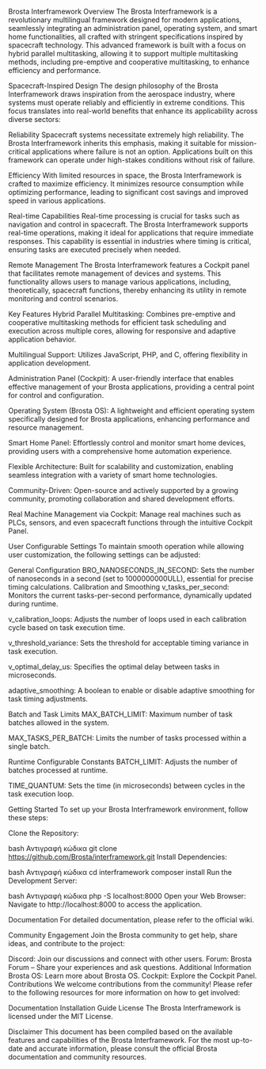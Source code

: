 Brosta Interframework
Overview
The Brosta Interframework is a revolutionary multilingual framework designed for modern applications, seamlessly integrating an administration panel, operating system, and smart home functionalities, all crafted with stringent specifications inspired by spacecraft technology. This advanced framework is built with a focus on hybrid parallel multitasking, allowing it to support multiple multitasking methods, including pre-emptive and cooperative multitasking, to enhance efficiency and performance.

Spacecraft-Inspired Design
The design philosophy of the Brosta Interframework draws inspiration from the aerospace industry, where systems must operate reliably and efficiently in extreme conditions. This focus translates into real-world benefits that enhance its applicability across diverse sectors:

Reliability
Spacecraft systems necessitate extremely high reliability. The Brosta Interframework inherits this emphasis, making it suitable for mission-critical applications where failure is not an option. Applications built on this framework can operate under high-stakes conditions without risk of failure.

Efficiency
With limited resources in space, the Brosta Interframework is crafted to maximize efficiency. It minimizes resource consumption while optimizing performance, leading to significant cost savings and improved speed in various applications.

Real-time Capabilities
Real-time processing is crucial for tasks such as navigation and control in spacecraft. The Brosta Interframework supports real-time operations, making it ideal for applications that require immediate responses. This capability is essential in industries where timing is critical, ensuring tasks are executed precisely when needed.

Remote Management
The Brosta Interframework features a Cockpit panel that facilitates remote management of devices and systems. This functionality allows users to manage various applications, including, theoretically, spacecraft functions, thereby enhancing its utility in remote monitoring and control scenarios.

Key Features
Hybrid Parallel Multitasking: Combines pre-emptive and cooperative multitasking methods for efficient task scheduling and execution across multiple cores, allowing for responsive and adaptive application behavior.

Multilingual Support: Utilizes JavaScript, PHP, and C, offering flexibility in application development.

Administration Panel (Cockpit): A user-friendly interface that enables effective management of your Brosta applications, providing a central point for control and configuration.

Operating System (Brosta OS): A lightweight and efficient operating system specifically designed for Brosta applications, enhancing performance and resource management.

Smart Home Panel: Effortlessly control and monitor smart home devices, providing users with a comprehensive home automation experience.

Flexible Architecture: Built for scalability and customization, enabling seamless integration with a variety of smart home technologies.

Community-Driven: Open-source and actively supported by a growing community, promoting collaboration and shared development efforts.

Real Machine Management via Cockpit: Manage real machines such as PLCs, sensors, and even spacecraft functions through the intuitive Cockpit Panel.

User Configurable Settings
To maintain smooth operation while allowing user customization, the following settings can be adjusted:

General Configuration
BRO_NANOSECONDS_IN_SECOND: Sets the number of nanoseconds in a second (set to 1000000000ULL), essential for precise timing calculations.
Calibration and Smoothing
v_tasks_per_second: Monitors the current tasks-per-second performance, dynamically updated during runtime.

v_calibration_loops: Adjusts the number of loops used in each calibration cycle based on task execution time.

v_threshold_variance: Sets the threshold for acceptable timing variance in task execution.

v_optimal_delay_us: Specifies the optimal delay between tasks in microseconds.

adaptive_smoothing: A boolean to enable or disable adaptive smoothing for task timing adjustments.

Batch and Task Limits
MAX_BATCH_LIMIT: Maximum number of task batches allowed in the system.

MAX_TASKS_PER_BATCH: Limits the number of tasks processed within a single batch.

Runtime Configurable Constants
BATCH_LIMIT: Adjusts the number of batches processed at runtime.

TIME_QUANTUM: Sets the time (in microseconds) between cycles in the task execution loop.

Getting Started
To set up your Brosta Interframework environment, follow these steps:

Clone the Repository:

bash
Αντιγραφή κώδικα
git clone https://github.com/Brosta/interframework.git
Install Dependencies:

bash
Αντιγραφή κώδικα
cd interframework
composer install
Run the Development Server:

bash
Αντιγραφή κώδικα
php -S localhost:8000
Open your Web Browser: Navigate to http://localhost:8000 to access the application.

Documentation
For detailed documentation, please refer to the official wiki.

Community Engagement
Join the Brosta community to get help, share ideas, and contribute to the project:

Discord: Join our discussions and connect with other users.
Forum: Brosta Forum – Share your experiences and ask questions.
Additional Information
Brosta OS: Learn more about Brosta OS.
Cockpit: Explore the Cockpit Panel.
Contributions
We welcome contributions from the community! Please refer to the following resources for more information on how to get involved:

Documentation
Installation Guide
License
The Brosta Interframework is licensed under the MIT License.

Disclaimer
This document has been compiled based on the available features and capabilities of the Brosta Interframework. For the most up-to-date and accurate information, please consult the official Brosta documentation and community resources.
